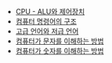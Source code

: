 <!-- BLOG-POST-LIST:START -->
- [CPU - ALU와 제어장치](https://zwoong.github.io/posts/alu%EC%99%80-%EC%A0%9C%EC%96%B4%EC%9E%A5%EC%B9%98/)
- [컴퓨터 명령어의 구조](https://zwoong.github.io/posts/%EB%AA%85%EB%A0%B9%EC%96%B4%EC%9D%98-%EA%B5%AC%EC%A1%B0/)
- [고급 언어와 저급 언어](https://zwoong.github.io/posts/high-level-and-low-level-languages/)
- [컴퓨터가 문자를 이해하는 방법](https://zwoong.github.io/posts/how-computers-understand-characters/)
- [컴퓨터가 숫자를 이해하는 방법](https://zwoong.github.io/posts/how-computers-understand-numbers/)
<!-- BLOG-POST-LIST:END -->
